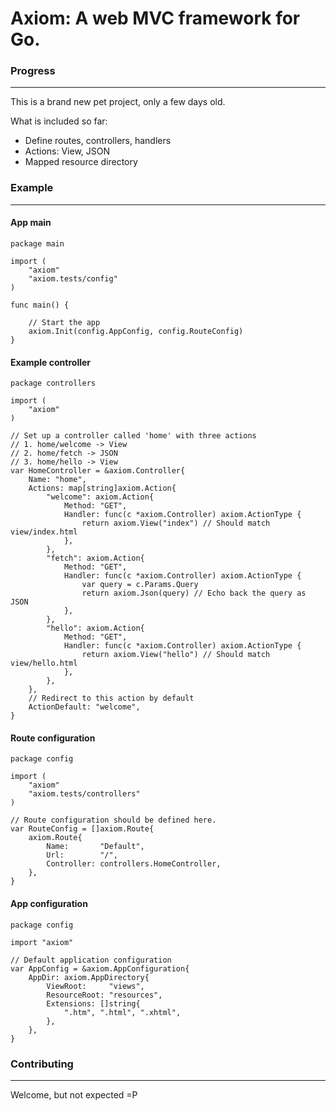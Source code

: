 # Axiom: A web MVC framework for Go.

### Progress
- - -

This is a brand new pet project, only a few days old.

What is included so far:

* Define routes, controllers, handlers
* Actions: View, JSON
* Mapped resource directory

### Example
- - - 

#### App main
```
package main

import (
	"axiom"
	"axiom.tests/config"
)

func main() {

	// Start the app
	axiom.Init(config.AppConfig, config.RouteConfig)
}
```
#### Example controller
```
package controllers

import (
	"axiom"
)

// Set up a controller called 'home' with three actions
// 1. home/welcome -> View
// 2. home/fetch -> JSON
// 3. home/hello -> View
var HomeController = &axiom.Controller{
	Name: "home",
	Actions: map[string]axiom.Action{
		"welcome": axiom.Action{
			Method: "GET",
			Handler: func(c *axiom.Controller) axiom.ActionType {
				return axiom.View("index") // Should match view/index.html
			},
		},
		"fetch": axiom.Action{
			Method: "GET",
			Handler: func(c *axiom.Controller) axiom.ActionType {
				var query = c.Params.Query
				return axiom.Json(query) // Echo back the query as JSON
			},
		},
		"hello": axiom.Action{
			Method: "GET",
			Handler: func(c *axiom.Controller) axiom.ActionType {
				return axiom.View("hello") // Should match view/hello.html
			},
		},
	},
	// Redirect to this action by default
	ActionDefault: "welcome",
}
```
#### Route configuration
```
package config

import (
	"axiom"
	"axiom.tests/controllers"
)

// Route configuration should be defined here.
var RouteConfig = []axiom.Route{
	axiom.Route{
		Name:       "Default",
		Url:        "/",
		Controller: controllers.HomeController,
	},
}
```
#### App configuration
```
package config

import "axiom"

// Default application configuration
var AppConfig = &axiom.AppConfiguration{
	AppDir: axiom.AppDirectory{
		ViewRoot:     "views",
		ResourceRoot: "resources",
		Extensions: []string{
			".htm", ".html", ".xhtml",
		},
	},
}
```

### Contributing
- - -

Welcome, but not expected =P




